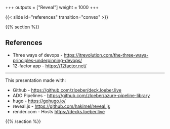 +++
outputs = ["Reveal"]
weight = 1000
+++

{{< slide id="references" transition="convex" >}}

{{% section %}}

## References

- Three ways of devops - <https://itrevolution.com/the-three-ways-principles-underpinning-devops/>
- 12-factor app - <https://12factor.net/>

---

This presentation made with:

- Github - <https://github.com/zloeber/deck.loeber.live>
- ADO Pipelines - <https://github.com/zloeber/azure-pipeline-library>
- hugo - <https://gohugo.io/>
- reveal.js - <https://github.com/hakimel/reveal.js>
- render.com - Hosts https://decks.loeber.live

{{% /section %}}
